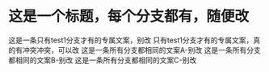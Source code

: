 # 这是一个标题，每个分支都有，随便改
这是一条只有test1分支才有的专属文案，别改
只有test1分支才有的专属文案，真的有冲突冲突，可以改
这是一条所有分支都相同的文案A-别改
这是一条所有分支都相同的文案B-别改
这是一条所有分支都相同的文案C-别改
